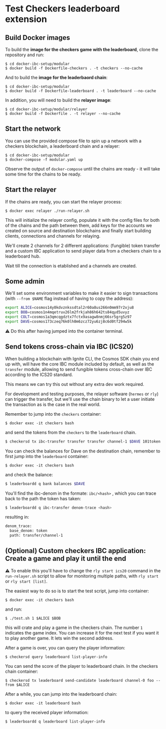 # Test Checkers leaderboard extension

## Build Docker images

To build the **image for the checkers game with the leaderboard**, clone the repository and run:

```
$ cd docker-ibc-setup/modular
$ docker build -f Dockerfile-checkers . -t checkers --no-cache
```

And to build the **image for the leaderbaord chain**:

```
$ cd docker-ibc-setup/modular
$ docker build -f Dockerfile-leaderboard . -t leaderboard --no-cache
```

In addition, you will need to build the **relayer image**:

```
$ cd docker-ibc-setup/modular/relayer
$ docker build -f Dockerfile . -t relayer --no-cache
```

## Start the network

You can use the provided compose file to spin up a network with a checkers blockchain, a leaderboard chain and a relayer:

```
$ cd docker-ibc-setup/modular
$ docker-compose -f modular.yaml up

```

Observe the output of `docker-compose` until the chains are ready - it will take some time for the chains to be ready. 

## Start the relayer

If the chains are ready, you can start the relayer process:

```
$ docker exec relayer ./run-relayer.sh 
```

This will initialize the relayer config, populate it with the config files for both of the chains and the path between them, add keys for the accounts we created on source and destination blockchains and finally start building clients, connections and channels for relaying.

We'll create 2 channels for 2 different applications: (fungible) token transfer and a custom IBC application to send player data from a checkers chain to a leaderboard hub.

Wait till the connection is etablished and a channels are created. 

## Some admin

We'll set some environment variables to make it easier to sign transactions (with `--from $NAME` flag instead of having to copy the address):
```bash
export ALICE=cosmos14y0kdvznkssdtal2r60a8us266n0mm97r2xju8
export BOB=cosmos1n4mqetruv26lm2frkjah86h642ts84qyd5uvyz
export COLT=cosmos1a3qmcqgdztx7fctx9asagw8nmj66sr5grg5z97
export DAVE=cosmos173czeq76k0lh0m6zcz72yu6zj8c6d0tf294w5k
```

:warning: Do this after having jumped into the container terminal.

## Send tokens cross-chain via IBC (ICS20)

When building a blockchain with Ignite CLI, the Cosmos SDK chain you end up with, will have the core IBC module included by default, as well as the `transfer` module, allowing to send fungible tokens cross-chain over IBC according to the ICS20 standard.

This means we can try this out without any extra dev work required.

For development and testing purposes, the relayer software (`hermes` or `rly`) can trigger the transfer, but we'll use the chain binary to let a user initiate the transaction as is the case in the real world.

Remember to jump into the `checkers` container:

```
$ docker exec -it checkers bash
```
and send the tokens from the `checkers` to the `leaderboard` chain.
```bash
$ checkersd tx ibc-transfer transfer transfer channel-1 $DAVE 101token --from $ALICE
```
You can check the balances for Dave on the destination chain, remember to first jump into the `leaderboard` container:
```
$ docker exec -it checkers bash
```
and check the balance:
```bash
$ leaderboardd q bank balances $DAVE
```
You'll find the ibc-denom in the formate: `ibc/<hash>` , which you can trace back to the path the token has taken:
```bash
$ leaderboardd q ibc-transfer denom-trace <hash>
```
resulting in:
```bash
denom_trace:
  base_denom: token
  path: transfer/channel-1
```


## (Optional) Custom checkers IBC application: Create a game and play it until the end

:warning: To enable this you'll have to change the `rly start ics20` command in the `run-relayer.sh` script to allow for monitoring multiple paths, with `rly start` or `rly start [list]`.

The easiest way to do so is to start the test script, jump into container:

```
$ docker exec -it checkers bash
```

and run:

```
$ ./test.sh 1 $ALICE $BOB
```

this will crate and play a game in the checkers chain. The number `1` indicates the game index. You can increase it for the next test if you want it to play another game. It lets win the second address.

After a game is over, you can query the player information:

```
$ checkersd query leaderboard list-player-info
```

You can send the score of the player to leaderboard chain. In the checkers chain container:

```
$ checkersd tx leaderboard send-candidate leaderboard channel-0 foo --from $ALICE
```

After a while, you can jump into the leaderboard chain:

```
$ docker exec -it leaderboard bash
```

to query the received player information:

```
$ leaderboardd q leaderboard list-player-info
```